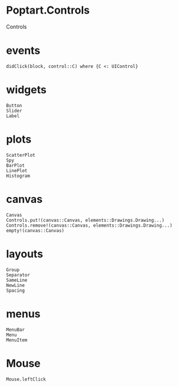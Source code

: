 # Poptart.Controls

Controls

# events
```@docs
didClick(block, control::C) where {C <: UIControl}
```

# widgets
```@docs
Button
Slider
Label
```

# plots
```@docs
ScatterPlot
Spy
BarPlot
LinePlot
Histogram
```

# canvas
```@docs
Canvas
Controls.put!(canvas::Canvas, elements::Drawings.Drawing...)
Controls.remove!(canvas::Canvas, elements::Drawings.Drawing...)
empty!(canvas::Canvas)
```

# layouts
```@docs
Group
Separator
SameLine
NewLine
Spacing
```

# menus
```@docs
MenuBar
Menu
MenuItem
```

# Mouse
```@docs
Mouse.leftClick
```
